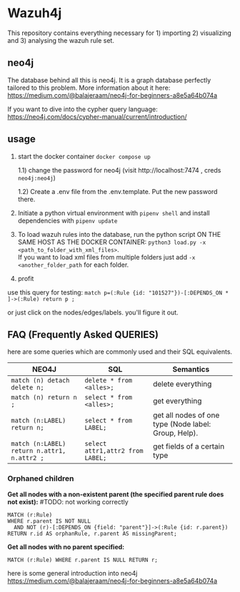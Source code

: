 # Wazuh4j
This repository contains everything necessary for 1) importing 2) visualizing and 3) analysing the wazuh rule set.  

## neo4j
The database behind all this is neo4j. It is a graph database perfectly tailored to this problem. 
More information about it here: https://medium.com/@balajeraam/neo4j-for-beginners-a8e5a64b074a

If you want to dive into the cypher query language: https://neo4j.com/docs/cypher-manual/current/introduction/

## usage
1) start the docker container `docker compose up`

    1.1) change the password for neo4j (visit http://localhost:7474 , creds `neo4j:neo4j`) 
    
    1.2) Create a .env file from the .env.template. Put the new password there.

2) Initiate a python virtual environment with `pipenv shell` and install dependencies with `pipenv update` 
3) To load wazuh rules into the database, run the python script ON THE SAME HOST AS THE DOCKER CONTAINER: `python3 load.py -x <path_to_folder_with_xml_files>`. <br> 
If you want to load xml files from multiple folders just add `-x <another_folder_path` for each folder. 
4) profit 


use this query for testing: ` match p=(:Rule {id: "101527"})-[:DEPENDS_ON * ]->(:Rule) return p ; `

or just click on the nodes/edges/labels. you'll figure it out. 

## FAQ (Frequently Asked QUERIES)
here are some queries which are commonly used and their SQL equivalents. 

| NEO4J                                                                       | SQL                            | Semantics                                                                           |
|-----------------------------------------------------------------------------|--------------------------------|-------------------------------------------------------------------------------------|
| `match (n) detach delete n;`                                                | `delete * from <alles>; `      | delete everything                                                                   |
| `match (n) return n ;`                                                      | `select * from <alles>; `      | get everything                                                                      |
| `match (n:LABEL) return n; `                                                | `select * from LABEL; `        | get all nodes of one type (Node label: Group, Help).                                |
| `match (n:LABEL) return n.attr1, n.attr2 ;`                                 | `select attr1,attr2 from LABEL; ` | get fields of a certain type                                                        | 

### Orphaned children
**Get all nodes with a non-existent parent (the specified parent rule does not exist):**
#TODO: not working correctly
```cypher
MATCH (r:Rule)
WHERE r.parent IS NOT NULL
  AND NOT (r)-[:DEPENDS_ON {field: "parent"}]->(:Rule {id: r.parent})
RETURN r.id AS orphanRule, r.parent AS missingParent;
```

**Get all nodes with no parent specified:**
```cypher
MATCH (r:Rule) WHERE r.parent IS NULL RETURN r;
```

here is some general introduction into neo4j 
https://medium.com/@balajeraam/neo4j-for-beginners-a8e5a64b074a
